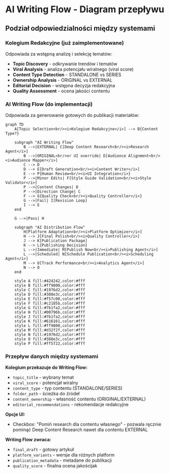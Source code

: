 # AI Writing Flow - Diagram przepływu

## Podział odpowiedzialności między systemami

### Kolegium Redakcyjne (już zaimplementowane)
Odpowiada za wstępną analizę i selekcję tematów:

- **Topic Discovery** - odkrywanie trendów i tematów
- **Viral Analysis** - analiza potencjału wiralnego (viral score)
- **Content Type Detection** - STANDALONE vs SERIES
- **Ownership Analysis** - ORIGINAL vs EXTERNAL
- **Editorial Decision** - wstępna decyzja redakcyjna
- **Quality Assessment** - ocena jakości contentu

### AI Writing Flow (do implementacji)
Odpowiada za generowanie gotowych do publikacji materiałów:

```mermaid
graph TD
    A[Topic Selection<br/><i>Kolegium Redakcyjne</i>] --> B{Content Type?}
    
    subgraph "AI Writing Flow"
        B -->|EXTERNAL| C[Deep Content Research<br/><i>Research Agent</i>]
        B -->|ORIGINAL<br/>or UI override| D[Audience Alignment<br/><i>Audience Mapper</i>]
        C --> D
        D --> E[Draft Generation<br/><i>Content Writer</i>]
        E --> P{Human Review<br/><i>UI Integration</i>}
        P -->|Minor Edits| F[Style Guide Validation<br/><i>Style Validator</i>]
        P -->|Content Changes| D
        P -->|Direction Change| C
        F --> G{Quality Check<br/><i>Quality Controller</i>}
        G -->|Fail| I[Revision Loop]
        I --> E
    end
    
    G -->|Pass| H
    
    subgraph "AI Distribution Flow"
        H[Platform Adaptation<br/><i>Platform Optimizer</i>]
        H --> J[Final Polish<br/><i>Quality Controller</i>]
        J --> K[Publication Package]
        K --> L{Publishing Decision}
        L -->|Immediate| M[Publish Now<br/><i>Publishing Agent</i>]
        L -->|Scheduled| N[Schedule Publication<br/><i>Scheduling Agent</i>]
        M --> O[Track Performance<br/><i>Analytics Agent</i>]
        N --> O
    end
    
    style A fill:#424242,color:#fff
    style B fill:#ff9800,color:#fff
    style C fill:#1976d2,color:#fff
    style D fill:#388e3c,color:#fff
    style E fill:#f57c00,color:#fff
    style F fill:#c2185b,color:#fff
    style G fill:#7b1fa2,color:#fff
    style H fill:#00796b,color:#fff
    style J fill:#7b1fa2,color:#fff
    style K fill:#616161,color:#fff
    style L fill:#ff9800,color:#fff
    style M fill:#d32f2f,color:#fff
    style N fill:#1976d2,color:#fff
    style O fill:#388e3c,color:#fff
    style P fill:#ff5722,color:#fff
```

### Przepływ danych między systemami

**Kolegium przekazuje do Writing Flow:**
- `topic_title` - wybrany temat
- `viral_score` - potencjał wiralny
- `content_type` - typ contentu (STANDALONE/SERIES)
- `folder_path` - ścieżka do źródeł
- `content_ownership` - własność contentu (ORIGINAL/EXTERNAL)
- `editorial_recommendations` - rekomendacje redakcyjne

**Opcje UI:**
- Checkbox: "Pomiń research dla contentu własnego" - pozwala ręcznie pominąć Deep Content Research nawet dla contentu EXTERNAL

**Writing Flow zwraca:**
- `final_draft` - gotowy artykuł
- `platform_variants` - wersje dla różnych platform
- `publication_metadata` - metadane do publikacji
- `quality_score` - finalna ocena jakościjak 